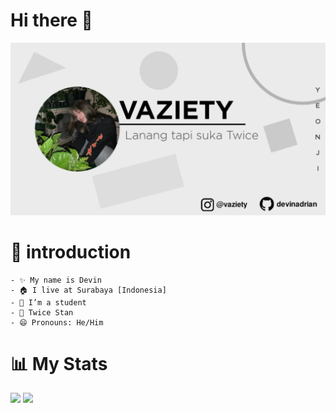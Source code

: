 # Hi there 👋



<img src="https://raw.githubusercontent.com/devinadrian/devinadrian/main/20220705_222839.jpg" />



# 📃 introduction
```
- ✨ My name is Devin
- 🏠 I live at Surabaya [Indonesia]
- 🔭 I’m a student
- 🎎 Twice Stan
- 😄 Pronouns: He/Him
```


# 📊 My Stats
<img height="180em" src="https://github-readme-stats.vercel.app/api?username=devinadrian&show_icons=true&hide_border=true&&count_private=true&include_all_commits=true" />
<img height="180em" src="https://github-readme-stats.vercel.app/api/top-langs/?username=devinadrian&count_private=true&layout=compact" />
